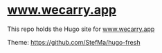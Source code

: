 # www.wecarry.app

This repo holds the Hugo site for www.wecarry.app

Theme: https://github.com/StefMa/hugo-fresh